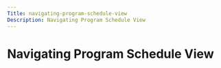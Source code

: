 ```yaml
---
Title: navigating-program-schedule-view
Description: Navigating Program Schedule View
---
```


# Navigating Program Schedule View

